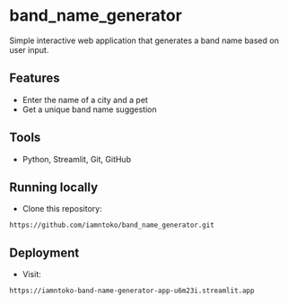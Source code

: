 # band_name_generator
 Simple interactive web application that generates a band name based on user input.
## Features
- Enter the name of a city and a pet
- Get a unique band name suggestion
## Tools
- Python, Streamlit, Git, GitHub

## Running locally
- Clone this repository:
```angular2html
https://github.com/iamntoko/band_name_generator.git
```
## Deployment
- Visit:
```angular2html
https://iamntoko-band-name-generator-app-u6m23i.streamlit.app
```